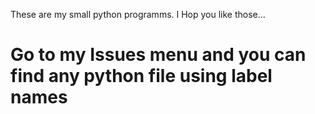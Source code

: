 These are my small python programms.
I Hop you like those...

# Go to my Issues menu and you can find any python file using label names
